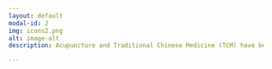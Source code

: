 ```yaml
---
layout: default
modal-id: 2
img: icons2.png
alt: image-alt
description: Acupuncture and Traditional Chinese Medicine (TCM) have been around for over 2,500 years. It is one of the oldest and longest-standing health care systems in the world.<br><br>The goal of acupuncture is to promote and restore the balance of energy, or qi (pronounced “chee”), which flows throughout the body. When healthy, an abundant supply of qi, or energy, is found throughout meridians (channels or pathways) in the body. If there is a blockage of qi, or if there is not enough qi, the body’s balance is lost, leading to disease or illness. This can occur due to stress, poor diet, overexertion, disease pathogens, injury, or exposure to environmental elements.<br><br>The insertion of hair-thin needles at specific locations on the body helps to clear any blockages of qi, boosts qi, and promotes the smooth and normal flow of qi through the body’s meridians. Traditionally acupuncture has been used to prevent and treat disease, as well as to improve general health.<br><br>Check out our different TCM treatment modalities here.

---
```


